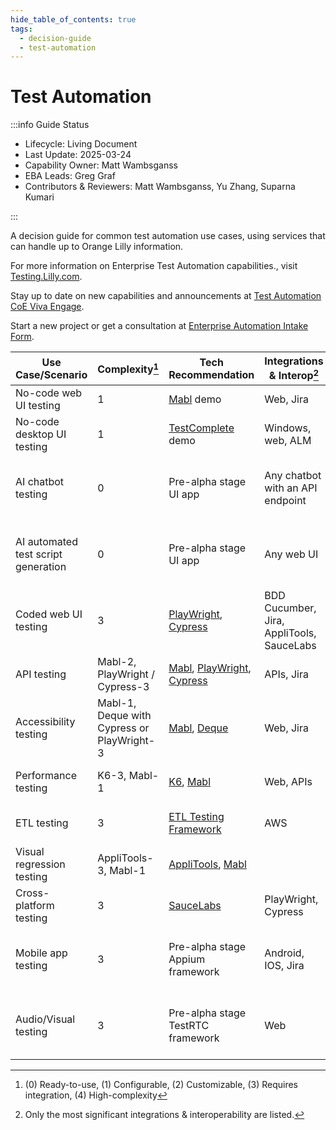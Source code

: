```yaml
---
hide_table_of_contents: true
tags:
  - decision-guide
  - test-automation
---
```


# Test Automation

:::info Guide Status

- Lifecycle: Living Document
- Last Update: 2025-03-24
- Capability Owner: Matt Wambsganss
- EBA Leads: Greg Graf
- Contributors & Reviewers: Matt Wambsganss, Yu Zhang, Suparna Kumari 

:::

A decision guide for common test automation use cases, using services that can handle up to Orange Lilly information.

For more information on Enterprise Test Automation capabilities., visit [Testing.Lilly.com](https://testing.lilly.com).

Stay up to date on new capabilities and announcements at
[Test Automation CoE Viva Engage](https://engage.cloud.microsoft/main/org/lilly.com/groups/eyJfdHlwZSI6Ikdyb3VwIiwiaWQiOiIxMzM0MDE3OTY2MDgifQ/all).

Start a new project or get a consultation at
[Enterprise Automation Intake Form](https://collab.lilly.com/sites/AutomationEnablementTeam/SitePages/Automation-Intake-Form.aspx).

| Use Case/Scenario                   | Complexity[^1]                             | Tech Recommendation                                                                                                                                                                                                                                                                                                                                                                                                                                                                                                                                        | Integrations & Interop[^2]                | Owning Org/Team                                                      | Next Step                                                                                                                                                                  |
| ----------------------------------- | ------------------------------------------ | ---------------------------------------------------------------------------------------------------------------------------------------------------------------------------------------------------------------------------------------------------------------------------------------------------------------------------------------------------------------------------------------------------------------------------------------------------------------------------------------------------------------------------------------------------------- | ----------------------------------------- | -------------------------------------------------------------------- | -------------------------------------------------------------------------------------------------------------------------------------------------------------------------- |
| No-code web UI testing              | 1                                          | [Mabl](https://collab.lilly.com/sites/testautomation834/_layouts/15/stream.aspx?id=%2Fsites%2Ftestautomation834%2FShared%20Documents%2FPublic%2FMabl%2FMabl%2Emp4&referrer=StreamWebApp%2EWeb&referrerScenario=AddressBarCopied%2Eview%2E89e62d71%2D8239%2D4cbb%2D8b07%2D41c6ee6143be) demo                                                                                                                                                                                                                                                                | Web, Jira                                 | [Enterprise Automation](https://automate.lilly.com/)                 | [Request "Mabl Editor" Access](https://myaccess.lilly.com)                                                                                                                 |
| No-code desktop UI testing          | 1                                          | [TestComplete](https://collab.lilly.com/:v:/r/sites/testautomation834/Shared%20Documents/Public/TestComplete/TestComplete%20Desktop%20Testing%20Demo.mp4?csf=1&web=1&e=rikFfe) demo                                                                                                                                                                                                                                                                                                                                                                        | Windows, web, ALM                         | [Enterprise Automation](https://automate.lilly.com/)                 | [Request "TestComplete User" Access](https://myaccess.lilly.com/)                                                                                                          |
| AI chatbot testing                  | 0                                          | Pre-alpha stage UI app                                                                                                                                                                                                                                                                                                                                                                                                                                                                                                                                     | Any chatbot with an API endpoint          | [Enterprise Automation](https://automate.lilly.com/)                 | Watch [Test Automation CoE Viva Engage](https://engage.cloud.microsoft/main/org/lilly.com/groups/eyJfdHlwZSI6Ikdyb3VwIiwiaWQiOiIxMzM0MDE3OTY2MDgifQ/all) for announcements |
| AI automated test script generation | 0                                          | Pre-alpha stage UI app                                                                                                                                                                                                                                                                                                                                                                                                                                                                                                                                     | Any web UI                                | [Enterprise Automation](https://automate.lilly.com/)                 | Watch [Test Automation CoE Viva Engage](https://engage.cloud.microsoft/main/org/lilly.com/groups/eyJfdHlwZSI6Ikdyb3VwIiwiaWQiOiIxMzM0MDE3OTY2MDgifQ/all) for announcements |
| Coded web UI testing                | 3                                          | [PlayWright](https://collab.lilly.com/sites/EnterpriseAutomationTestSite/SitePages/Web-UI.aspx?csf=1&web=1&e=awsgav), [Cypress](https://collab.lilly.com/sites/EnterpriseAutomationTestSite/SitePages/Web-UI.aspx?csf=1&web=1&e=awsgav)                                                                                                                                                                                                                                                                                                                    | BDD Cucumber, Jira, AppliTools, SauceLabs | [Enterprise Automation](https://automate.lilly.com/)                 | [More information and links to GitHub repos](https://collab.lilly.com/sites/EnterpriseAutomationTestSite/SitePages/Web-UI.aspx?csf=1&web=1&e=awsgav)                       |
| API testing                         | Mabl-2, PlayWright / Cypress-3             | [Mabl](https://www.mabl.com/lp/automated-api-testing-trial?utm_source=google&utm_medium=cpc&utm_campaign=DC_Search_Beta_North_America&utm_term=api_testing&gad_source=1&gclid=Cj0KCQjwhYS_BhD2ARIsAJTMMQY1rVU_stTY6czEIfPMffSUBZlDKNL5CxJm5LNIfxeVLkeyjnXBrSoaAu0AEALw_wcB), [PlayWright](<https://collab.lilly.com/sites/EnterpriseAutomationTestSite/SitePages/Application-Program-Interface-(API)-Testing.aspx>), [Cypress](<https://collab.lilly.com/sites/EnterpriseAutomationTestSite/SitePages/Application-Program-Interface-(API)-Testing.aspxcd>) | APIs, Jira                                | [Enterprise Automation](https://automate.lilly.com/)                 | [Enterprise Automation Intake Form](https://collab.lilly.com/sites/AutomationEnablementTeam/SitePages/Automation-Intake-Form.aspx)                                         |
| Accessibility testing               | Mabl-1, Deque with Cypress or PlayWright-3 | [Mabl](https://www.mabl.com/accessibility-testing?=undefined&utm_source=google&utm_medium=cpc&utm_campaign=DC_Search_Beta_North_America&utm_term=accessibility_testing&gad_source=1&gclid=Cj0KCQjwhYS_BhD2ARIsAJTMMQYNj78gor35sivOXwo5auw9LMq8AeKy1k1Cby1Jz_SSkuFYx7rO-cEaAmZLEALw_wcB), [Deque](https://collab.lilly.com/sites/AccessLillyTeams/SitePages/Technical-Tools-for-Digital-Accessibility.aspx)                                                                                                                                                 | Web, Jira                                 | [Enterprise Automation](https://automate.lilly.com/), Digital Office | [Enterprise Automation Intake Form](https://collab.lilly.com/sites/AutomationEnablementTeam/SitePages/Automation-Intake-Form.aspx)                                         |
| Performance testing                 | K6-3, Mabl-1                               | [K6](https://collab.lilly.com/sites/EnterpriseAutomationTestSite/SitePages/Performance-or-Load-Testing.aspx), [Mabl](https://www.mabl.com/performance-testing?=undefined&utm_source=google&utm_medium=cpc&utm_campaign=DC_Search_Beta_North_America&utm_term=accessibility_testing&gad_source=1&gclid=Cj0KCQjwhYS_BhD2ARIsAJTMMQYNj78gor35sivOXwo5auw9LMq8AeKy1k1Cby1Jz_SSkuFYx7rO-cEaAmZLEALw_wcB)                                                                                                                                                        | Web, APIs                                 | [Enterprise Automation](https://automate.lilly.com/)                 | [Enterprise Automation Intake Form](https://collab.lilly.com/sites/AutomationEnablementTeam/SitePages/Automation-Intake-Form.aspx)                                         |
| ETL testing                         | 3                                          | [ETL Testing Framework](<https://collab.lilly.com/sites/EnterpriseAutomationTestSite/SitePages/Data-Extract,-Transform,-and-Load-(ETL)-Testing.aspx>)                                                                                                                                                                                                                                                                                                                                                                                                      | AWS                                       | [Enterprise Automation](https://automate.lilly.com/)                 | [Enterprise Automation Intake Form](https://collab.lilly.com/sites/AutomationEnablementTeam/SitePages/Automation-Intake-Form.aspx)                                         |
| Visual regression testing           | AppliTools-3, Mabl-1                       | [AppliTools](https://collab.lilly.com/sites/EnterpriseAutomationTestSite/SitePages/Web-UI.aspx?csf=1&web=1&e=awsgav), [Mabl](https://www.mabl.com/visual-change-detection?=undefined&utm_source=google&utm_medium=cpc&utm_campaign=DC_Search_Beta_North_America&utm_term=accessibility_testing&gad_source=1&gclid=Cj0KCQjwhYS_BhD2ARIsAJTMMQYNj78gor35sivOXwo5auw9LMq8AeKy1k1Cby1Jz_SSkuFYx7rO-cEaAmZLEALw_wcB)                                                                                                                                            |                                           | [Enterprise Automation](https://automate.lilly.com/)                 | [Enterprise Automation Intake Form](https://collab.lilly.com/sites/AutomationEnablementTeam/SitePages/Automation-Intake-Form.aspx)                                         |
| Cross-platform testing              | 3                                          | [SauceLabs](https://collab.lilly.com/sites/EnterpriseAutomationTestSite/SitePages/Browser-or-Operating-System-Testing.aspx)                                                                                                                                                                                                                                                                                                                                                                                                                                | PlayWright, Cypress                       | [Enterprise Automation](https://automate.lilly.com/)                 | [Enterprise Automation Intake Form](https://collab.lilly.com/sites/AutomationEnablementTeam/SitePages/Automation-Intake-Form.aspx)                                         |
| Mobile app testing                  | 3                                          | Pre-alpha stage Appium framework                                                                                                                                                                                                                                                                                                                                                                                                                                                                                                                           | Android, IOS, Jira                        | [Enterprise Automation](https://automate.lilly.com/)                 | Watch [Test Automation CoE Viva Engage](https://engage.cloud.microsoft/main/org/lilly.com/groups/eyJfdHlwZSI6Ikdyb3VwIiwiaWQiOiIxMzM0MDE3OTY2MDgifQ/all) for announcements |
| Audio/Visual testing                | 3                                          | Pre-alpha stage TestRTC framework                                                                                                                                                                                                                                                                                                                                                                                                                                                                                                                          | Web                                       | [Enterprise Automation](https://automate.lilly.com/)                 | Watch [Test Automation CoE Viva Engage](https://engage.cloud.microsoft/main/org/lilly.com/groups/eyJfdHlwZSI6Ikdyb3VwIiwiaWQiOiIxMzM0MDE3OTY2MDgifQ/all) for announcements |

[^1]: (0) Ready-to-use, (1) Configurable, (2) Customizable, (3) Requires integration, (4) High-complexity

[^2]: Only the most significant integrations & interoperability are listed.
